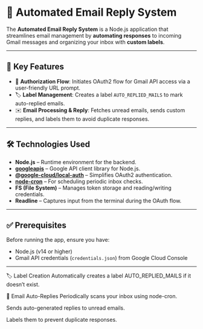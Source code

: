 # 📧 Automated Email Reply System

The **Automated Email Reply System** is a Node.js application that streamlines email management by **automating responses** to incoming Gmail messages and organizing your inbox with **custom labels**.

---

## 🚀 Key Features

- 🔐 **Authorization Flow**: Initiates OAuth2 flow for Gmail API access via a user-friendly URL prompt.
- 🏷️ **Label Management**: Creates a label `AUTO_REPLIED_MAILS` to mark auto-replied emails.
- ✉️ **Email Processing & Reply**: Fetches unread emails, sends custom replies, and labels them to avoid duplicate responses.

---

## 🛠️ Technologies Used

- **Node.js** – Runtime environment for the backend.
- **[googleapis](https://www.npmjs.com/package/googleapis)** – Google API client library for Node.js.
- **[@google-cloud/local-auth](https://www.npmjs.com/package/@google-cloud/local-auth)** – Simplifies OAuth2 authentication.
- **[node-cron](https://www.npmjs.com/package/node-cron)** – For scheduling periodic inbox checks.
- **FS (File System)** – Manages token storage and reading/writing credentials.
- **Readline** – Captures input from the terminal during the OAuth flow.

---

## ✅ Prerequisites

Before running the app, ensure you have:

- Node.js (v14 or higher)
- Gmail API credentials (`credentials.json`) from Google Cloud Console

---



🏷️ Label Creation
Automatically creates a label AUTO_REPLIED_MAILS if it doesn’t exist.

🤖 Email Auto-Replies
Periodically scans your inbox using node-cron.

Sends auto-generated replies to unread emails.

Labels them to prevent duplicate responses.

